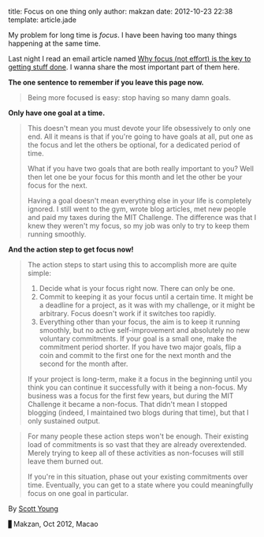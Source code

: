 title: Focus on one thing only
author: makzan
date: 2012-10-23 22:38
template: article.jade

My problem for long time is _focus_. I have been having too many things happening at the same time.

Last night I read an email article named [Why focus (not effort) is the key to getting stuff done][1]. I wanna share the most important part of them here.

__The one sentence to remember if you leave this page now.__
> Being more focused is easy: stop having so many damn goals.

__Only have one goal at a time.__

> This doesn't mean you must devote your life obsessively to only one end. All it means is that if you're going to have goals at all, put one as the focus and let the others be optional, for a dedicated period of time.
>
> What if you have two goals that are both really important to you? Well then let one be your focus for this month and let the other be your focus for the next.
>
> Having a goal doesn't mean everything else in your life is completely ignored. I still went to the gym, wrote blog articles, met new people and paid my taxes during the MIT Challenge. The difference was that I knew they weren't my focus, so my job was only to try to keep them running smoothly.

__And the action step to get focus now!__

> The action steps to start using this to accomplish more are quite simple:
>
>
>   1. Decide what is your focus right now. There can only be one.
>   2. Commit to keeping it as your focus until a certain time. It might be a deadline for a project, as it was with my challenge, or it might be arbitrary. Focus doesn't work if it switches too rapidly.
>   3. Everything other than your focus, the aim is to keep it running smoothly, but no active self-improvement and absolutely no new voluntary commitments.
> If your goal is a small one, make the commitment period shorter. If you have two major goals, flip a coin and commit to the first one for the next month and the second for the month after.
>
> If your project is long-term, make it a focus in the beginning until you think you can continue it successfully with it being a non-focus. My business was a focus for the first few years, but during the MIT Challenge it became a non-focus. That didn't mean I stopped blogging (indeed, I maintained two blogs during that time), but that I only sustained output.



> For many people these action steps won't be enough. Their existing load of commitments is so vast that they are already overextended. Merely trying to keep all of these activities as non-focuses will still leave them burned out.
>
> If you're in this situation, phase out your existing commitments over time. Eventually, you can get to a state where you could meaningfully focus on one goal in particular.


By [Scott Young][2]


▋Makzan, Oct 2012, Macao

[1]: http://www.scotthyoung.com/blog/2012/10/15/focus-not-effort/
[2]: http://www.scotthyoung.com
